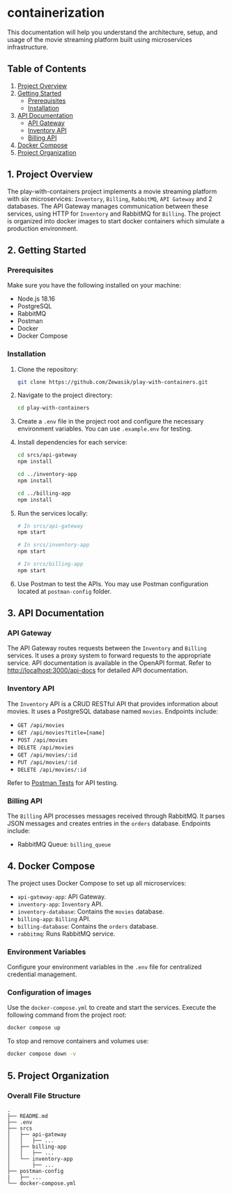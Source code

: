 # containerization

This documentation will help you understand the architecture, setup, and usage of the movie streaming platform built using microservices infrastructure.

## Table of Contents

1. [Project Overview](#project-overview)
2. [Getting Started](#getting-started)
   - [Prerequisites](#prerequisites)
   - [Installation](#installation)
3. [API Documentation](#api-documentation)
   - [API Gateway](#api-gateway)
   - [Inventory API](#inventory-api)
   - [Billing API](#billing-api)
4. [Docker Compose](#docker-compose)
5. [Project Organization](#project-organization)

## 1. Project Overview <a name="project-overview"></a>

The play-with-containers project implements a movie streaming platform with six microservices: `Inventory`, `Billing`, `RabbitMQ`, `API Gateway` and 2 databases. The API Gateway manages communication between these services, using HTTP for `Inventory` and RabbitMQ for `Billing`. The project is organized into docker images to start docker containers which simulate a production environment.

## 2. Getting Started <a name="getting-started"></a>

### Prerequisites <a name="prerequisites"></a>

Make sure you have the following installed on your machine:

- Node.js 18.16
- PostgreSQL
- RabbitMQ
- Postman
- Docker
- Docker Compose

### Installation <a name="installation"></a>

1. Clone the repository:

   ```bash
   git clone https://github.com/Zewasik/play-with-containers.git
   ```

2. Navigate to the project directory:

   ```bash
   cd play-with-containers
   ```

3. Create a `.env` file in the project root and configure the necessary environment variables. You can use `.example.env` for testing.

4. Install dependencies for each service:

   ```bash
   cd srcs/api-gateway
   npm install

   cd ../inventory-app
   npm install

   cd ../billing-app
   npm install
   ```

5. Run the services locally:

   ```bash
   # In srcs/api-gateway
   npm start

   # In srcs/inventory-app
   npm start

   # In srcs/billing-app
   npm start
   ```

6. Use Postman to test the APIs. You may use Postman configuration located at `postman-config` folder.

## 3. API Documentation <a name="api-documentation"></a>

### API Gateway <a name="api-gateway"></a>

The API Gateway routes requests between the `Inventory` and `Billing` services. It uses a proxy system to forward requests to the appropriate service. API documentation is available in the OpenAPI format. Refer to [http://localhost:3000/api-docs](http://localhost:3000/api-docs) for detailed API documentation.

### Inventory API <a name="inventory-api"></a>

The `Inventory` API is a CRUD RESTful API that provides information about movies. It uses a PostgreSQL database named `movies`. Endpoints include:

- `GET /api/movies`
- `GET /api/movies?title=[name]`
- `POST /api/movies`
- `DELETE /api/movies`
- `GET /api/movies/:id`
- `PUT /api/movies/:id`
- `DELETE /api/movies/:id`

Refer to [Postman Tests](/postman-config) for API testing.

### Billing API <a name="billing-api"></a>

The `Billing` API processes messages received through RabbitMQ. It parses JSON messages and creates entries in the `orders` database. Endpoints include:

- RabbitMQ Queue: `billing_queue`

## 4. Docker Compose <a name="docker-compose"></a>

The project uses Docker Compose to set up all microservices:

- `api-gateway-app`: API Gateway.
- `inventory-app`: `Inventory` API.
- `inventory-database`: Contains the `movies` database.
- `billing-app`: `Billing` API.
- `billing-database`: Contains the `orders` database.
- `rabbitmq`: Runs RabbitMQ service.

### Environment Variables

Configure your environment variables in the `.env` file for centralized credential management.

### Configuration of images

Use the `docker-compose.yml` to create and start the services. Execute the following command from the project root:

```bash
docker compose up
```

To stop and remove containers and volumes use: 

```bash
docker compose down -v
```

## 5. Project Organization <a name="project-organization"></a>

### Overall File Structure

```console
.
├── README.md
├── .env
├── srcs
│   ├── api-gateway
│   │   ├── ...
│   ├── billing-app
│   │   ├── ...
│   └── inventory-app
│       ├── ...
├── postman-config
|   ├── ...
└── docker-compose.yml
```
